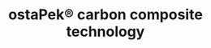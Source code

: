 ---
title: "ostaPek® carbon composite technology"
description : "carbon composite fiber pattern material ostaPek®"
draft: false
---